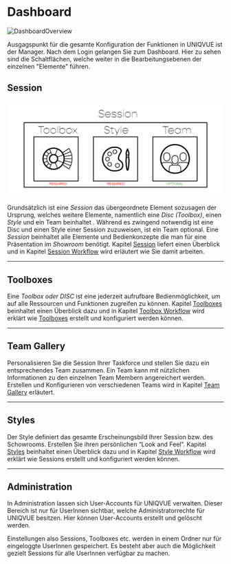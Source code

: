 # Dashboard



![DashboardOverview](../img/Manager/Gifs/Dashboard.gif) 


<!---<video width="99%" height="540" autoplay loop muted markdown="1">
    <source src="../img/Manager/Gifs/Dashboard.webm" type="video/webm" markdown="1">
</video>--->

Ausgagspunkt für die gesamte Konfiguration der Funktionen in UNIQVUE ist der Manager. Nach dem Login gelangen Sie zum Dashboard. Hier zu sehen sind die Schaltflächen, welche weiter in die Bearbeitungsebenen der einzelnen "Elemente" führen.

## Session 

![SessionHierarchie](img/Manager/Session_Diagramm.png) 

Grundsätzlich ist eine *Session* das übergeordnete Element sozusagen der Ursprung, welches weitere Elemente, namentlich eine *Disc (Toolbox)*, einen *Style* und ein Team beinhaltet . Während es zwingend notwendig ist eine Disc und einen Style einer Session zuzuweisen, ist ein Team optional.
Eine *Session* beinhaltet alle Elemente und Bedienkonzepte die man für eine Präsentation im *Showroom* benötigt. Kapitel [Session](006_sessions.md) liefert einen Überblick und in Kapitel [Session Workflow](051_sessionworkflow.md) wird erläutert wie Sie damit arbeiten.


***
## Toolboxes 



Eine *Toolbox oder DISC* ist eine jederzeit aufrufbare Bedienmöglichkeit, um auf alle Ressourcen und Funktionen zugreifen zu können. Kapitel [Toolboxes](007_toolbox.md) beinhaltet einen Überblick dazu und in Kapitel [Toolbox Workflow](052_toolboxworkflow.md) wird erklärt wie [Toolboxes](007_toolbox.md) erstellt und konfiguriert werden können. 


***
## Team Gallery 



Personalisieren Sie die Session Ihrer Taskforce und stellen Sie dazu ein entsprechendes Team zusammen. Ein Team kann mit nützlichen Informationen zu den einzelnen Team Membern angereichert werden. Erstellen und Konfigurieren von verschiedenen Teams wird in Kapitel [Team Gallery](008_teamgallery.md) erläutert. 


***
## Styles 


Der Style definiert das gesamte Erscheinungsbild Ihrer Session bzw. des Schowrooms. Erstellen Sie ihren persönlichen “Look and Feel”. Kapitel [Styles](009_styles.md) beinhaltet einen Überblick dazu und in Kapitel [Style Workflow](053_styleworkflow.md) wird erklärt wie Sessions erstellt und konfiguriert werden können. 

***
## Administration

In Administration lassen sich User-Accounts für UNIQVUE verwalten. Dieser Bereich ist nur für UserInnen sichtbar, welche Administratorrechte für UNIQVUE besitzen. Hier können User-Accounts erstellt und gelöscht werden. 

Einstellungen also Sessions, Toolboxes etc. werden in einem Ordner nur für eingeloggte UserInnen gespeichert. Es besteht aber auch die Möglichkeit gezielt Sessions für alle UserInnen verfügbar zu machen.


